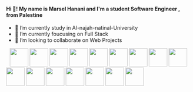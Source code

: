 <h4> Hi 👋! My name is Marsel Hanani and I'm a student Software Engineer , from Palestine</h4>
 <ul>
   <li>🔭 I’m currently study in Al-najah-natinal-University</li>
   <li>🌱 I’m currently foucusing on Full Stack </li>
   <li>👯 I’m looking to collaborate on Web Projects</li>
 </ul>
<div> <img src="https://camo.githubusercontent.com/16bbe3c62e06c0099a8bd86816b7993b3eb49d8cd21eb74c7bff7db7dc3787b7/68747470733a2f2f63646e2e6a7364656c6976722e6e65742f67682f64657669636f6e732f64657669636f6e2f69636f6e732f6a6176617363726970742f6a6176617363726970742d6f726967696e616c2e737667" width="50"style="margin-left: 10px"/> <img src="https://camo.githubusercontent.com/4478f70ad623b56fecc3f4f26be3bd2cbbfed80dc7d9a1b0492aa60fb79371f6/68747470733a2f2f63646e2e6a7364656c6976722e6e65742f67682f64657669636f6e732f64657669636f6e2f69636f6e732f747970657363726970742f747970657363726970742d6f726967696e616c2e737667" width="50"/> <img src="https://camo.githubusercontent.com/aed5f69c00ea3fd8c8bc70b89d236efae340eb5024526fd11bcba51c80c4aa40/68747470733a2f2f63646e2e6a7364656c6976722e6e65742f67682f64657669636f6e732f64657669636f6e2f69636f6e732f72656163742f72656163742d6f726967696e616c2e737667" width="50" /> <img src="https://camo.githubusercontent.com/9ee806be83385d8b6a369a74cb1fc746644521a279ba959174ce5b9e75caf384/68747470733a2f2f63646e2e6a7364656c6976722e6e65742f67682f64657669636f6e732f64657669636f6e2f69636f6e732f626f6f7473747261702f626f6f7473747261702d6f726967696e616c2e737667" width="50"/> <img src="https://camo.githubusercontent.com/f2ce4039c99cf35adde738583ab0fbcd60eaafccf1e949884bda91d0b5c819ce/68747470733a2f2f63646e2e6a7364656c6976722e6e65742f67682f64657669636f6e732f64657669636f6e2f69636f6e732f68746d6c352f68746d6c352d6f726967696e616c2e737667" width="50"/> <img src="https://camo.githubusercontent.com/0da944f181647261c840e34b20ed7e3ca44ddc150869c6ea550cf98d06c81a37/68747470733a2f2f63646e2e6a7364656c6976722e6e65742f67682f64657669636f6e732f64657669636f6e2f69636f6e732f637373332f637373332d6f726967696e616c2e737667" width="50" />
 <img src="https://camo.githubusercontent.com/2cde166000bd4271614ef8c0a7e435af8a087c05f4d5a36f1945663d363bd463/68747470733a2f2f63646e2e6a7364656c6976722e6e65742f67682f64657669636f6e732f64657669636f6e2f69636f6e732f6e6f64656a732f6e6f64656a732d6f726967696e616c2e737667" width="50"/> <img src="https://camo.githubusercontent.com/2afa555e4c1446915b42c846fbbc4893c8d1411b54d53ae6e0dcf64371c5f3ba/68747470733a2f2f63646e2e6a7364656c6976722e6e65742f67682f64657669636f6e732f64657669636f6e2f69636f6e732f6e6578746a732f6e6578746a732d6f726967696e616c2e737667" width="50"/> <img src="https://camo.githubusercontent.com/ceb1cf84ef4729e7a2f0414c57c47ac8563ed1c43fd10475a5d706f6b0f76896/68747470733a2f2f63646e2e6a7364656c6976722e6e65742f67682f64657669636f6e732f64657669636f6e2f69636f6e732f6e706d2f6e706d2d6f726967696e616c2d776f72646d61726b2e737667" width="50" />
  <img src="https://camo.githubusercontent.com/98dc96085859c001aa597dc06a60e8f380f1837c79e8c61e951b1f4e61be76ca/68747470733a2f2f63646e2e6a7364656c6976722e6e65742f67682f64657669636f6e732f64657669636f6e2f69636f6e732f6f7261636c652f6f7261636c652d6f726967696e616c2e737667" width="50"/> <img src="https://camo.githubusercontent.com/38827655e1ae0e1518d635ad89e8aa46b7f977c795952245c36a2d58064f1803/68747470733a2f2f63646e2e6a7364656c6976722e6e65742f67682f64657669636f6e732f64657669636f6e2f69636f6e732f6769742f6769742d6f726967696e616c2e737667" width="50"/> <img src="https://camo.githubusercontent.com/e245c978ad271d50dcbfa637b0aad42d3532c5fa467a778e01c2210ed6c5ef81/68747470733a2f2f63646e2e6a7364656c6976722e6e65742f67682f64657669636f6e732f64657669636f6e2f69636f6e732f6769746875622f6769746875622d6f726967696e616c2e737667" width="50" />
  <img src="https://miro.medium.com/v2/resize:fit:640/1*2xZQAhBvwZ3sNJJAOOPaGQ.png" width="50" />
<img src="https://e7.pngegg.com/pngimages/328/221/png-clipart-c-programming-language-logo-microsoft-visual-studio-net-framework-javascript-icon-purple-logo-thumbnail.png" width="50" />
  <img src="https://logos-world.net/wp-content/uploads/2022/01/NET-Framework-Emblem.png" width="50" />
 <img src="https://camo.githubusercontent.com/7bb25411091742a267e9523b43ac98379733394f9d22115e113fd593ccc4fd46/68747470733a2f2f63646e2e6a7364656c6976722e6e65742f67682f64657669636f6e732f64657669636f6e2f69636f6e732f66697265626173652f66697265626173652d706c61696e2e737667" width="50" />
</div>
 
 
 
